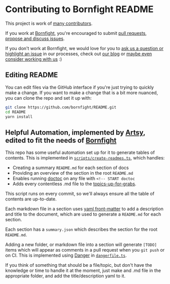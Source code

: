 # Contributing to Bornfight README

This project is work of [many contributors](https://github.com/bornfight/README/graphs/contributors).

If you work at [Bornfight](https://www.bornfight.com), you're encouraged to submit
[pull requests](https://github.com/bornfight/README/pulls), [propose and discuss
issues](https://github.com/bornfight/README/issues).

If you don't work at Bornfight, we would love for you to [ask us a question or highlight
an issue](https://github.com/bornfight/README/issues) in our processes, check out
[our blog](https://www.bornfight.com/blog) or [maybe even consider working with
us](https://www.bornfight.com/careers) :)

## Editing README

You can edit files via the GitHub interface if you're just trying to quickly make a change. If you want to make a
change that is a bit more nuanced, you can clone the repo and set it up with:

```sh
git clone https://github.com/bornfight/README.git
cd README
yarn install

```

## Helpful Automation, implemented by [Artsy](https://github.com/artsy/README/tree/master/scripts), edited to fit the needs of  [Bornfight](https://www.bornfight.com)

This repo has some useful automation set up for it to generate tables of contents. This is implemented in
[`scripts/create-readmes.ts`](scripts/create-readmes.ts), which handles:

- Creating a summary `README.md` for each section of docs
- Providing an overview of the section in the root `README.md`
- Enables running [doctoc](https://github.com/thlorenz/doctoc#readme) on any file with `<!-- START doctoc`
- Adds every contentless .md file to the [topics-up-for-grabs](topics-up-for-grabs.md).

This script runs on every commit, so we'll always ensure all the table of contents are up-to-date.

Each markdown file in a section uses [yaml front-matter](https://jekyllrb.com/docs/frontmatter/) to add a
description and title to the document, which are used to generate a `README.md` for each section.

Each section has a `summary.json` which describes the section for the root `README.md`.

Adding a new folder, or markdown file into a section will generate `[TODO]` items which will appear as comments in
a pull request when you `git push` or on CI. This is implemented using [Danger](https://danger.systems) in
[`dangerfile.ts`](/dangerfile.ts).

If you think of something that should be a file/topic, but don't have the knowledge or time to handle it at the moment, just make and .md file in the appropriate folder, and add the title/description yaml to it. 
